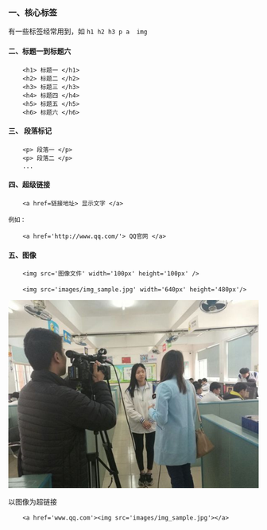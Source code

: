 ### 一、核心标签

有一些标签经常用到，如 ` h1 h2 h3 p a  img `

#### 二、标题一到标题六

```
	<h1> 标题一 </h1>
	<h2> 标题二 </h2>
	<h3> 标题三 </h3>
	<h4> 标题四 </h4>
	<h5> 标题五 </h5>
	<h6> 标题六 </h6>
```

#### 三、 段落标记 
```
	<p> 段落一 </p>
	<p> 段落二 </p>
	...
```

#### 四、超级链接

```
	<a href=链接地址> 显示文字 </a>
	
例如：

	<a href='http://www.qq.com/'> QQ官网 </a>
```

#### 五、图像

```
	<img src='图像文件' width='100px' height='100px' />
	
	<img src='images/img_sample.jpg' width='640px' height='480px'/>
```
<img src='images/img_sample.jpg' />

以图像为超链接
```
	<a href='www.qq.com'><img src='images/img_sample.jpg'></a>
```
